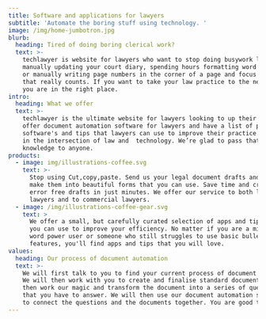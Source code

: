 ```yaml
---
title: Software and applications for lawyers
subtitle: 'Automate the boring stuff using technology. '
image: /img/home-jumbotron.jpg
blurb:
  heading: Tired of doing boring clerical work?
  text: >-
    techlawyer is website for lawyers who want to stop doing busywork like
    manually updating your court diary, spending hours formatting word documents
    or manually writing page numbers in the corner of a page and focus on work
    that really counts. If you want to take your law practice to the next level,
    you are in the right place.
intro:
  heading: What we offer
  text: >-
    techlawyer is the ultimate website for lawyers looking to up their game. We
    offer document automation software for lawyers and have a list of practical
    software's and tips that lawyers can use to improve their practice. We live
    in the intersection of law and  technology. We’re glad to pass that
    knowledge to anyone. 
products:
  - image: img/illustrations-coffee.svg
    text: >-
      Stop using Cut,copy,paste. Send us your legal document drafts and let us
      make them into beautiful forms that you can use. Save time and create
      error free drafts in just minutes. We offer our service to both litigating
      lawyers and to commercial lawyers. 
  - image: /img/illustrations-coffee-gear.svg
    text: >
      We offer a small, but carefully curated selection of apps and tips that
      you can use to improve your efficiency. No matter if you are a microsoft
      word power user or someone who still struggles to use basic bullet point
      features, you'll find apps and tips that you will love.  
values:
  heading: Our process of document automation
  text: >-
    We will first talk to you to find your current process of document drafting.
    We will then work with you to create and finalise standard document. We will
    then work our magic and transform the document into a series of questions
    that you have to answer. We will then use our document automation software
    to connect the questions and the documents together. You are good to go.
---
```


